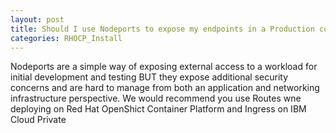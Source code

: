 ```yaml
---
layout: post
title: Should I use Nodeports to expose my endpoints in a Production config
categories: RHOCP_Install 
---
```


Nodeports are a simple way of exposing external access to a workload for initial development and testing BUT they expose additional security concerns and are hard to manage from both an application and networking infrastructure perspective.
We would recommend you use Routes wne deploying on Red Hat OpenShict Container Platform and Ingress on IBM Cloud Private

